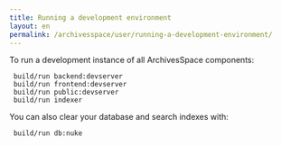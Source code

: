 ```yaml
---
title: Running a development environment 
layout: en
permalink: /archivesspace/user/running-a-development-environment/ 
---
```


To run a development instance of all ArchivesSpace components:

     build/run backend:devserver
     build/run frontend:devserver
     build/run public:devserver
     build/run indexer

You can also clear your database and search indexes with:

     build/run db:nuke



